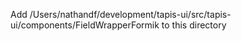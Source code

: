 Add /Users/nathandf/development/tapis-ui/src/tapis-ui/components/FieldWrapperFormik to this directory